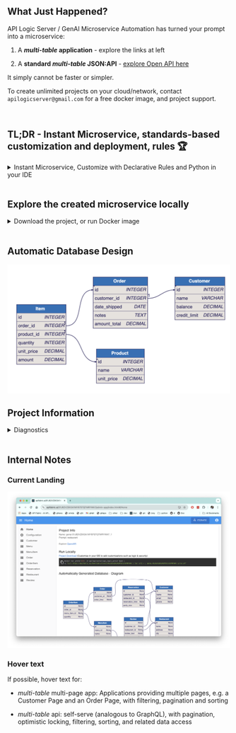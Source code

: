 

## What Just Happened?

API Logic Server / GenAI Microservice Automation has turned your prompt into a microservice:

1. A ***multi-table* application** - explore the links at left

2. A **standard *multi-table* JSON:API** - [explore Open API here]()

It simply cannot be faster or simpler.

To create unlimited projects on your cloud/network, contact `apilogicserver@gmail.com` for a free docker image, and project support.

</br>

## TL;DR - Instant Microservice, standards-based customization and deployment, rules :trophy:

<details markdown>
</br>

<summary>Instant Microservice, Customize with Declarative Rules and Python in your IDE</summary>

From a simple Natural Language Prompt (or existing database), you get:

1. **Instant Working Software** - enables collaboration and iteration to *get the requirements right:*

    * Don't get bogged down in framework complexity, db design, or screen painting.  
    
    * Iterate 15 times... before lunch.

2. **Standards-Based Customization** - speed and simplicity, plus all the flexibility of a framework.  You get a standard project you can download and [**customize in your IDE**](https://apilogicserver.github.io/Docs/Tutorial/#3-customize-and-debug-in-your-ide) with Python, eg:

    * [Declarative security](https://apilogicserver.github.io/Docs/Security-Overview/): configure keycloak authentication, declare role-based row authorization<br>

    * [Declarative business logic](https://apilogicserver.github.io/Docs/Logic-Why/): multi-table constraints and derivations using ***unique rules*** that are 40X more concise than code, extensible with Python.<br>

    * [Application integration](https://apilogicserver.github.io/Docs/Sample-Integration/) (e.g., custom APIs and kafka messaging). <br>

3. **Automated Open Deployment** - standard containers

    * Created projects include scripts to automate docker creation, so you can deploy anywhere.  
    
    * Open means no runtime fees, no lock-in.


</details>

</br>

## Explore the created microservice locally

<details markdown>
</br>


<summary>Download the project, or run Docker image</summary>

<br>You can explore this microservice on your own computer

1. [Download]() your project (customize in your IDE to add logic & security)

    * Observe the project is a set of [models]() - not a huge pile of difficult-to-understand code

2. Docker



</details>

</br>

## Automatic Database Design

![db-automation](./db-automation.png)

## Project Information


<details markdown>

<summary>Diagnostics </summary>

<br>Name: genai 0182VZ9X3A1MY87STQTMRYWA7_1

Prompt: restaurant

</details>
</br>

## Internal Notes

### Current Landing
![current app-landing](./proj-landing.png)

### Hover text

If possible, hover text for:

* *multi-table* multi-page app: Applications providing multiple pages, e.g. a Customer Page and an Order Page, with filtering, pagination and sorting

* *multi-table* api: self-serve (analogous to GraphQL), with pagination, optimistic locking, filtering, sorting, and related data access
